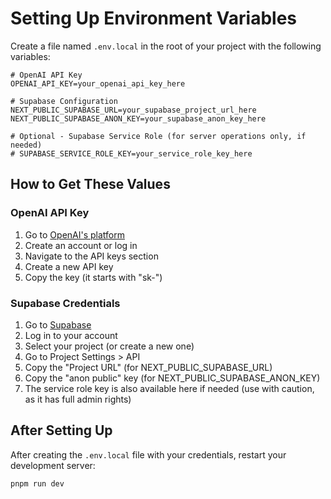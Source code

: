 # Setting Up Environment Variables

Create a file named `.env.local` in the root of your project with the following variables:

```env
# OpenAI API Key
OPENAI_API_KEY=your_openai_api_key_here

# Supabase Configuration
NEXT_PUBLIC_SUPABASE_URL=your_supabase_project_url_here
NEXT_PUBLIC_SUPABASE_ANON_KEY=your_supabase_anon_key_here

# Optional - Supabase Service Role (for server operations only, if needed)
# SUPABASE_SERVICE_ROLE_KEY=your_service_role_key_here
```

## How to Get These Values

### OpenAI API Key
1. Go to [OpenAI's platform](https://platform.openai.com/account/api-keys)
2. Create an account or log in
3. Navigate to the API keys section
4. Create a new API key
5. Copy the key (it starts with "sk-")

### Supabase Credentials
1. Go to [Supabase](https://supabase.com/)
2. Log in to your account
3. Select your project (or create a new one)
4. Go to Project Settings > API
5. Copy the "Project URL" (for NEXT_PUBLIC_SUPABASE_URL)
6. Copy the "anon public" key (for NEXT_PUBLIC_SUPABASE_ANON_KEY)
7. The service role key is also available here if needed (use with caution, as it has full admin rights)

## After Setting Up
After creating the `.env.local` file with your credentials, restart your development server:

```bash
pnpm run dev
``` 